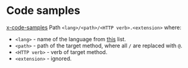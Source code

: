 Code samples
=====

[x-code-samples](https://github.com/Rebilly/ReDoc/blob/master/docs/redoc-vendor-extensions.md#x-code-samples)
Path `<lang>/<path>/<HTTP verb>.<extension>` where:
  * `<lang>` - name of the language from [this](https://github.com/github/linguist/blob/master/lib/linguist/popular.yml) list.
  * `<path>` - path of the target method, where all `/` are replaced with `@`.
  * `<HTTP verb>` - verb of target method.
  * `<extension>` - ignored.

